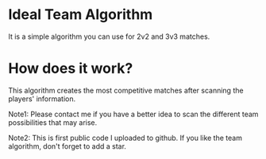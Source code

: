 # Ideal Team Algorithm

It is a simple algorithm you can use for 2v2 and 3v3 matches.

# How does it work?

This algorithm creates the most competitive matches after scanning the players' information.

Note1: Please contact me if you have a better idea to scan the different team possibilities that may arise.

Note2: This is first public code I uploaded to github. If you like the team algorithm, don't forget to add a star.
